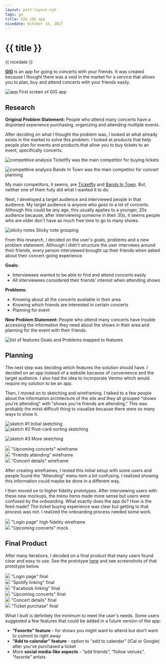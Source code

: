 ```yaml
---
layout: post-layout.njk
tags: ga
title: GIG iOS app
nicedate: October 14, 2017
---
```

# {{ title }}
<p class="date">{{ nicedate }}</p>

**<a href="https://invis.io/AMD99G92K">GIG</a>** is an app for going to concerts with your friends. It was created because I thought there was a void in the market for a service that allows you to plan, buy and attend concerts with your friends easily.

![app](/img/gig_app/app_hand.jpg)
<span class="caption">First screen of GIG app</span>

## Research

**Original Problem Statement:** People who attend many concerts have a disjointed experience purchasing, organizing and attending multiple events.

After deciding on what I thought the problem was, I looked at what already exists in the market to solve this problem. I looked at products that help people plan for events and products that allow you to buy tickets to an event, specifically concerts. 

![competitive analysis](/img/gig_app/competitive_analysis1.png)
<span class="caption">Ticketfly was the main competitor for buying tickets</span>

![competitive analysis](/img/gig_app/competitive_analysis2.png)
<span class="caption">Bands In Town was the main competitor for concert planning</span>

My main competitors, it seems, are <a href="http://www.ticketfly.com/">Ticketfly</a> and <a href="https://news.bandsintown.com/home">Bands In Town</a>. But, neither one of them fully did what I wanted it to do. 

Next, I developed a target audience and interviewed people in that audience. My target audience is anyone who goes to a lot of concerts. Although this could be any age, this usually applies to a younger, 20s audience because, after interviewing someone in their 30s, it seems people who are older don't have as much free time to go to many shows. 

![sticky notes](/img/gig_app/sticky_notes.jpg)
<span class="caption">Sticky note grouping</span>

From this research, I decided on the user's goals, problems and a new problem statement. Although I didn't structure the user interviews around their friends, every person interviewed brought up their friends when asked about their concert-going experience. 

**Goals:**
* Interviewees wanted to be able to find and attend concerts easily
* All interviewees considered their friends’ interest when attending shows

**Problems:**
* Knowing about all the concerts available in their area
* Knowing which friends are interested in certain concerts
* Planning for event

**New Problem Statement:** People who attend many concerts have trouble accessing the information they need about the shows in their area and planning for the event with their friends.

![list of features](/img/gig_app/features.png)
<span class="caption">Goals and Problems mapped to features</span>

## Planning

The next step was deciding which features the solution should have. I decided on an app instead of a website because of convenience and the target audience. I also had the idea to incorporate Venmo which would require my solution to be an app. 

Then, I moved on to sketching and wireframing. I talked to a few people about the information architecture of the site and they all grouped "shows you're attending" with "shows you're friends are attending." This was probably the most difficult thing to visualize because there were so many ways to show it. 

<div class="img-flex-wrapper">
	<div class="img-flex-50">
		<img alt="sketch #1" src="/img/gig_app/sketch1.jpg">
		<span class="caption">Initial sketching</span>
	</div>
	<div class="img-flex-50">
		<img alt="sketch #2" src="/img/gig_app/sketch2.jpg">
		<span class="caption">Post-card sorting sketching</span>
	</div>
</div>

![sketch #3](/img/gig_app/sketch3.jpg)
<span class="caption">More sketching</span>

<div class="img-flex-wrapper">
	<div class="img-flex-33">
		<img src="/img/gig_app/wireframe1.jpg">
		<span class="caption">"Upcoming concerts" wireframe</span>
	</div>
	<div class="img-flex-33">
		<img src="/img/gig_app/wireframe2.jpg">
		<span class="caption">"Friends attending" wireframe</span>
	</div>
	<div class="img-flex-33">
		<img src="/img/gig_app/wireframe3.jpg">
		<span class="caption">"Concert details" wireframe</span>
	</div>
</div>

After creating wireframes, I tested this initial setup with some users and people found the "Attending" menu item a bit confusing. I realized showing this information could maybe be done in a different way. 

I then moved on to higher fidelity prototypes. After interviewing users with these new mockups, the menu items made more sense but users were confused by the onboarding. What exactly does the app do? How is the feed made? The ticket buying experience was clear but getting to that process was not. I realized the onboarding process needed some work. 

<div class="img-flex-wrapper">
	<div class="img-flex-50">
		<img src="/img/gig_app/hifi1.jpg">
		<span class="caption">"Login page" high fidelity wireframe</span>
	</div>
	<div class="img-flex-50">
		<img src="/img/gig_app/hifi2.jpg">
		<span class="caption">"Upcoming concerts" mock</span>
	</div>
</div>

## Final Product

After many iterations, I decided on a final product that many users found clear and easy to use. See the prototype <a href="https://invis.io/AMD99G92K">here</a> and see screenshots of that prototype below.

<div class="img-flex-wrapper">
	<div class="img-flex-33">
		<img src="/img/gig_app/final1.jpg">
		<span class="caption">"Login page" final</span>
	</div>
	<div class="img-flex-33">
		<img src="/img/gig_app/final2.jpg">
		<span class="caption">"Spotify linking" final</span>
	</div>
	<div class="img-flex-33">
		<img src="/img/gig_app/final3.jpg">
		<span class="caption">"Facebook linking" final</span>
	</div>
</div>
<div class="img-flex-wrapper">
	<div class="img-flex-33">
		<img src="/img/gig_app/final4.jpg">
		<span class="caption">"Upcoming concerts" final</span>
	</div>
	<div class="img-flex-33">
		<img src="/img/gig_app/final5.jpg">
		<span class="caption">"Concert details" final</span>
	</div>
	<div class="img-flex-33">
		<img src="/img/gig_app/final6.jpg">
		<span class="caption">"Ticket purchase" final</span>
	</div>
</div>

What I built is definitely the minimum to meet the user's needs. Some users suggested a few features that could be added in a future version of the app: 
* **“Favorite” feature** - for shows you might want to attend but don’t want to commit to right away
* **“Add to calendar” feature** - option to “add to calendar” (iCal or Google) after you’ve purchased a ticket
* More **social media-like aspects** - “add friends”, “follow venues”, “favorite” artists
